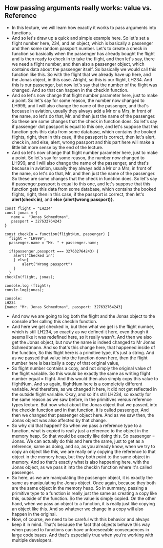 ## How passing arguments really works: value vs. Reference

- In this lecture, we will learn how exactly it works to pass arguments into functions. 
- And so let's draw up a quick and simple example here. 
So let's set a flight number here, 234, and an object, which is basically a passenger and then some random passport number.
Let's to create a check in function so basically when the passenger has already bought the flight and is then ready to check in to take the flight, and then let's say, there we need a flight number, and then also a passenger object, which contains data about the passenger itself. So basically we would call this function like this. So with the flight that we already have up here, and the Jonas object, in this case. Alright, so this is our flight, LH234. And this is our passenger, but now let's say that the number of the flight was changed. And so that can happen in the checkIn function.
- And so let's now change that flight number parameter here, just to make a point. So let's say for some reason, the number now changed to LH999, and I will also change the name of the passenger, and that's because in aviation, usually they always add a Mr or a Mrs, in front of the name, so let's do that, Mr, and then just the name of the passenger. So these are some changes that the check in function does.  So let's say if passenger dot passport is equal to this one, and let's suppose that this function gets this data from some database, which contains the booked flights, right, then in this case, if the passport is correct, then let's alert, check in, and else, alert, wrong passport and this part here will make a little bit more sense by the end of the lecture.
 - And so let's now change that flight number parameter here, just to make a point. So let's say for some reason, the number now changed to LH999, and I will also change the name of the passenger, and that's because in aviation, usually they always add a Mr or a Mrs, in front of the name, so let's do that, Mr, and then just the name of the passenger. So these are some changes that the check in function does.  So let's say if passenger.passport is equal to this one, and let's suppose that this function gets this data from some database, which contains the booked flights, right, then in this case, if the passport is correct, then let's **alert(check in)**, and **else {alert(wrong passport)}**. 
```
const flight = "LH234"
const jonas = {
   name =  "Jonas Schmedtman",
   passport = 327632764243
}

const checkIn = function(flightNum, passenger) {
  flight = "LH999";
  passenger.name = "Mr. " + passenger.name;

  if(passenger.passport === 327632764243) {
    alert("Checked in")
    } else{
        alert("Wrong passport")
    }
  }
checkIn(flight, jonas);

console.log (flight);
consle.log(jonas);

console:
LH234
{name: "Mr. Jonas Schmedtman", passport: 327632764243}
```
- And now we are going to log both the flight and the Jonas object to the console after calling this checkIn function.
- And here we get checked in, but then what we get is the flight number, which is still LH234, so exactly as we defined it here, even though it seems like it was redefined here, so it really wasn't. And then we also get the Jonas object, but now the name is indeed changed to Mr Jonas Schmedtmann. And so that's this change here, that happened inside of the function,  So this flight here is a primitive type, it's just a string. And as we passed that value into the function down here, then the flight number here is basically a copy of that original value, 
- So flight number contains a copy, and not simply the original value of the flight variable. So this would be exactly the same as writing flight number equal = flight. And this would then also simply copy this value to flightNum. And so again, flightNum here is a completely different variable. And therefore, as we changed it here, it did not get reflected in the outside flight variable. Okay, and so it's still LH234, so exactly for the same reason as we saw before, in the primitives versus reference types lecture. But now what about the Jonas object that we passed, into the checkIn function and in that function, it is called passenger, And then we changed that passenger object here. And as we saw then, the Jonas object was also affected by that change.
- So why did that happen?  So when we pass a reference type to a function, what is copied is really just a reference to the object in the memory heap. So that would be exactly like doing this. So passenger = Jonas. We can actually do this and here the same, just to get as a reference, same as doing,  and so, as you already know, when we try to copy an object like this, we are really only copying the reference to that object in the memory heap, but they both point to the same object in memory. And so that's exactly what is also happening here, with the Jonas object, as we pass it into the checkIn function where it's called passenger. 
- So here, as we are manipulating the passenger object, it is exactly the same as manipulating the Jonas object. Once again, because they both are the same object in the memory heap. So in summary, passing a primitive type to a function is really just the same as creating a copy like this, outside of the function. So the value is simply copied. On the other hand, when we pass an object to a function, it is really just like copying an object like this. And so whatever we change in a copy will also happen in the original.
- Now, of course, we need to be careful with this behavior and always keep it in mind. That's because the fact that objects behave this way when passed to functions can have unforeseeable consequences in large code bases. And that's especially true when you're working with multiple developers. 